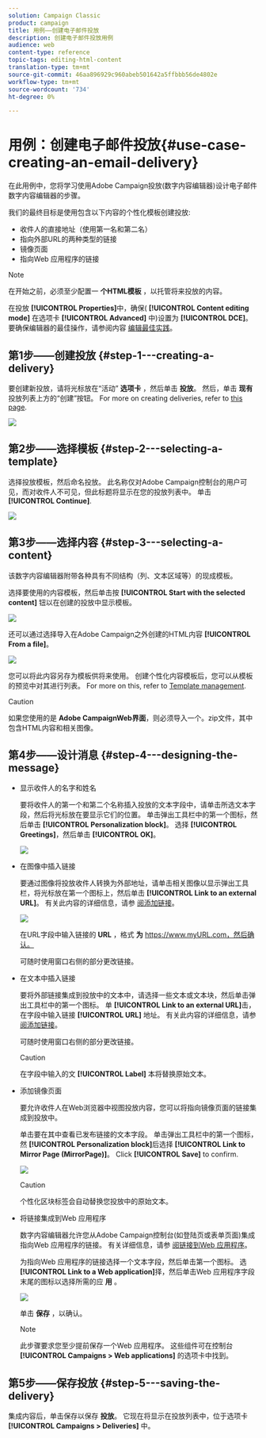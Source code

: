 ```yaml
---
solution: Campaign Classic
product: campaign
title: 用例——创建电子邮件投放
description: 创建电子邮件投放用例
audience: web
content-type: reference
topic-tags: editing-html-content
translation-type: tm+mt
source-git-commit: 46aa896929c960abeb501642a5ffbbb56de4802e
workflow-type: tm+mt
source-wordcount: '734'
ht-degree: 0%

---
```



# 用例：创建电子邮件投放{#use-case-creating-an-email-delivery}

在此用例中，您将学习使用Adobe Campaign投放(数字内容编辑器)设计电子邮件数字内容编辑器的步骤。

我们的最终目标是使用包含以下内容的个性化模板创建投放:

* 收件人的直接地址（使用第一名和第二名）
* 指向外部URL的两种类型的链接
* 镜像页面
* 指向Web 应用程序的链接

>[!NOTE]
>
>在开始之前，必须至少配置一 **个HTML模板** ，以托管将来投放的内容。
>
>在投放 **[!UICONTROL Properties]**&#x200B;中，确保( **[!UICONTROL Content editing mode]** 在选项卡 **[!UICONTROL Advanced]** 中)设置为 **[!UICONTROL DCE]**。 要确保编辑器的最佳操作，请参阅内容 [编辑最佳实践](../../web/using/content-editing-best-practices.md)。

## 第1步——创建投放 {#step-1---creating-a-delivery}

要创建新投放，请将光标放在“活动” **选项卡** ，然后单击 **投放**。 然后，单击 **现有** 投放列表上方的“创建”按钮。 For more on creating deliveries, refer to [this page](../../delivery/using/about-email-channel.md).

![](assets/delivery_step_1.png)

## 第2步——选择模板 {#step-2---selecting-a-template}

选择投放模板，然后命名投放。 此名称仅对Adobe Campaign控制台的用户可见，而对收件人不可见，但此标题将显示在您的投放列表中。 单击 **[!UICONTROL Continue]**.

![](assets/dce_delivery_model.png)

## 第3步——选择内容 {#step-3---selecting-a-content}

该数字内容编辑器附带各种具有不同结构（列、文本区域等）的现成模板。

选择要使用的内容模板，然后单击按 **[!UICONTROL Start with the selected content]** 钮以在创建的投放中显示模板。

![](assets/dce_select_model.png)

还可以通过选择导入在Adobe Campaign之外创建的HTML内容 **[!UICONTROL From a file]**。

![](assets/dce_select_from_file_template.png)

您可以将此内容另存为模板供将来使用。 创建个性化内容模板后，您可以从模板的预览中对其进行列表。 For more on this, refer to [Template management](../../web/using/template-management.md).

>[!CAUTION]
>
>如果您使用的是 **Adobe CampaignWeb界面**，则必须导入一个。zip文件，其中包含HTML内容和相关图像。

## 第4步——设计消息 {#step-4---designing-the-message}

* 显示收件人的名字和姓名

   要将收件人的第一个和第二个名称插入投放的文本字段中，请单击所选文本字段，然后将光标放在要显示它们的位置。 单击弹出工具栏中的第一个图标，然后单击 **[!UICONTROL Personalization block]**。 选择 **[!UICONTROL Greetings]**，然后单击 **[!UICONTROL OK]**。

   ![](assets/dce_personalizationblock_greetings.png)

* 在图像中插入链接

   要通过图像将投放收件人转换为外部地址，请单击相关图像以显示弹出工具栏，将光标放在第一个图标上，然后单击 **[!UICONTROL Link to an external URL]**。 有关此内容的详细信息，请参 [阅添加链接](../../web/using/editing-content.md#adding-a-link)。

   ![](assets/dce_externalpage.png)

   在URL字段中输入链接的 **URL** ，格式 **为** https://www.myURL.com，然后确认。

   可随时使用窗口右侧的部分更改链接。

* 在文本中插入链接

   要将外部链接集成到投放中的文本中，请选择一些文本或文本块，然后单击弹出工具栏中的第一个图标。 单 **[!UICONTROL Link to an external URL]**&#x200B;击，在字段中输入链接 **[!UICONTROL URL]** 地址。 有关此内容的详细信息，请参 [阅添加链接](../../web/using/editing-content.md#adding-a-link)。

   可随时使用窗口右侧的部分更改链接。

   >[!CAUTION]
   >
   >在字段中输入的文 **[!UICONTROL Label]** 本将替换原始文本。

* 添加镜像页面

   要允许收件人在Web浏览器中视图投放内容，您可以将指向镜像页面的链接集成到投放中。

   单击要在其中查看已发布链接的文本字段。 单击弹出工具栏中的第一个图标，然 **[!UICONTROL Personalization block]**&#x200B;后选择 **[!UICONTROL Link to Mirror Page (MirrorPage)]**。 Click **[!UICONTROL Save]** to confirm.

   ![](assets/dce_mirrorpage.png)

   >[!CAUTION]
   >
   >个性化区块标签会自动替换您投放中的原始文本。

* 将链接集成到Web 应用程序

   数字内容编辑器允许您从Adobe Campaign控制台(如登陆页或表单页面)集成指向Web 应用程序的链接。 有关详细信息，请参 [阅链接到Web 应用程序](../../web/using/editing-content.md#link-to-a-web-application)。

   为指向Web 应用程序的链接选择一个文本字段，然后单击第一个图标。 选 **[!UICONTROL Link to a Web application]**&#x200B;择，然后单击Web 应用程序字段末尾的图标以选择所需的应 **用** 。

   ![](assets/dce_webapp.png)

   单击 **保存** ，以确认。

   >[!NOTE]
   >
   >此步骤要求您至少提前保存一个Web 应用程序。 这些组件可在控制台 **[!UICONTROL Campaigns > Web applications]** 的选项卡中找到。

## 第5步——保存投放 {#step-5---saving-the-delivery}

集成内容后，单击保存以保存 **投放**。 它现在将显示在投放列表中，位于选项卡 **[!UICONTROL Campaigns > Deliveries]** 中。
